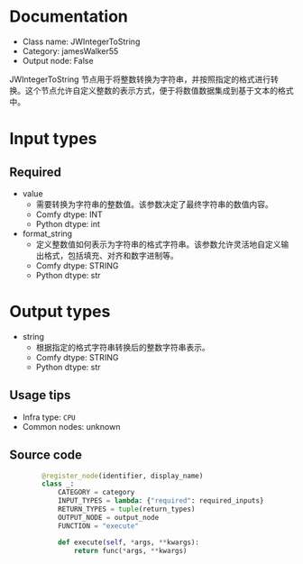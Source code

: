 
# Documentation
- Class name: JWIntegerToString
- Category: jamesWalker55
- Output node: False

JWIntegerToString 节点用于将整数转换为字符串，并按照指定的格式进行转换。这个节点允许自定义整数的表示方式，便于将数值数据集成到基于文本的格式中。

# Input types
## Required
- value
    - 需要转换为字符串的整数值。该参数决定了最终字符串的数值内容。
    - Comfy dtype: INT
    - Python dtype: int
- format_string
    - 定义整数值如何表示为字符串的格式字符串。该参数允许灵活地自定义输出格式，包括填充、对齐和数字进制等。
    - Comfy dtype: STRING
    - Python dtype: str

# Output types
- string
    - 根据指定的格式字符串转换后的整数字符串表示。
    - Comfy dtype: STRING
    - Python dtype: str


## Usage tips
- Infra type: `CPU`
- Common nodes: unknown


## Source code
```python
        @register_node(identifier, display_name)
        class _:
            CATEGORY = category
            INPUT_TYPES = lambda: {"required": required_inputs}
            RETURN_TYPES = tuple(return_types)
            OUTPUT_NODE = output_node
            FUNCTION = "execute"

            def execute(self, *args, **kwargs):
                return func(*args, **kwargs)

```
